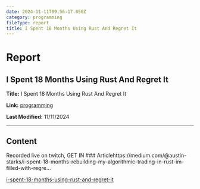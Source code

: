 ```yaml
---
date: 2024-11-11T09:56:17.050Z
category: programming
fileType: report
title: I Spent 18 Months Using Rust And Regret It
---
```


# Report

## I Spent 18 Months Using Rust And Regret It

**Title:** I Spent 18 Months Using Rust And Regret It

**Link:** [programming](https://www.youtube.com/watch?v=7ySVWcFHz98)

**Last Modified:** 11/11/2024

---

## Content

Recorded live on twitch, GET IN ### Articlehttps://medium.com/@austin-starks/i-spent-18-months-rebuilding-my-algorithmic-trading-in-rust-im-filled-with-regre…

[i-spent-18-months-using-rust-and-regret-it](https://www.youtube.com/watch?v=7ySVWcFHz98)